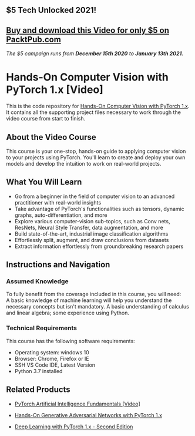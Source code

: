## $5 Tech Unlocked 2021!
[Buy and download this Video for only $5 on PacktPub.com](https://www.packtpub.com/product/hands-on-computer-vision-with-pytorch-1-x-video/9781789614077)
-----
*The $5 campaign         runs from __December 15th 2020__ to __January 13th 2021.__*

# Hands-On Computer Vision with PyTorch 1.x [Video]
This is the code repository for [Hands-On Computer Vision with PyTorch 1.x](https://www.packtpub.com/data/hands-on-computer-vision-with-pytorch-1-x-video). It contains all the supporting project files necessary to work through the video course from start to finish.
## About the Video Course
This course is your one-stop, hands-on guide to applying computer vision to your projects using PyTorch. You'll learn to create and deploy your own models and develop the intuition to work on real-world projects.		

<H2>What You Will Learn</H2>
<DIV class=book-info-will-learn-text>
<UL>
<LI>Go from a beginner in the field of computer vision to an advanced practitioner with real-world insights
<LI>Take advantage of PyTorch's functionalities such as tensors, dynamic graphs, auto-differentiation, and more
<LI>Explore various computer-vision sub-topics, such as Conv nets, ResNets, Neural Style Transfer, data augmentation, and more
<LI>Build state-of-the-art, industrial image classification algorithms
<LI>Effortlessly split, augment, and draw conclusions from datasets
<LI>Extract information effortlessly from groundbreaking research papers</LI></UL></DIV>

## Instructions and Navigation
### Assumed Knowledge
To fully benefit from the coverage included in this course, you will need:<br/>
A basic knowledge of machine learning will help you understand the necessary concepts but isn't mandatory. A basic understanding of calculus and linear algebra; some experience using Python.

### Technical Requirements
This course has the following software requirements:<br/>
<UL><LI>Operating system: windows 10
<LI>Browser: Chrome, Firefox or IE
<LI>SSH VS Code IDE, Latest Version
<LI>Python 3.7 installed</LI></UL>

## Related Products
* [PyTorch Artificial Intelligence Fundamentals [Video]](https://www.packtpub.com/data/pytorch-1-x-artificial-intelligence-cookbook)

* [Hands-On Generative Adversarial Networks with PyTorch 1.x](https://www.packtpub.com/data/hands-on-generative-adversarial-networks-with-pytorch-1-0)

* [Deep Learning with PyTorch 1.x - Second Edition](https://www.packtpub.com/data/deep-learning-with-pytorch-1-0-second-edition)

